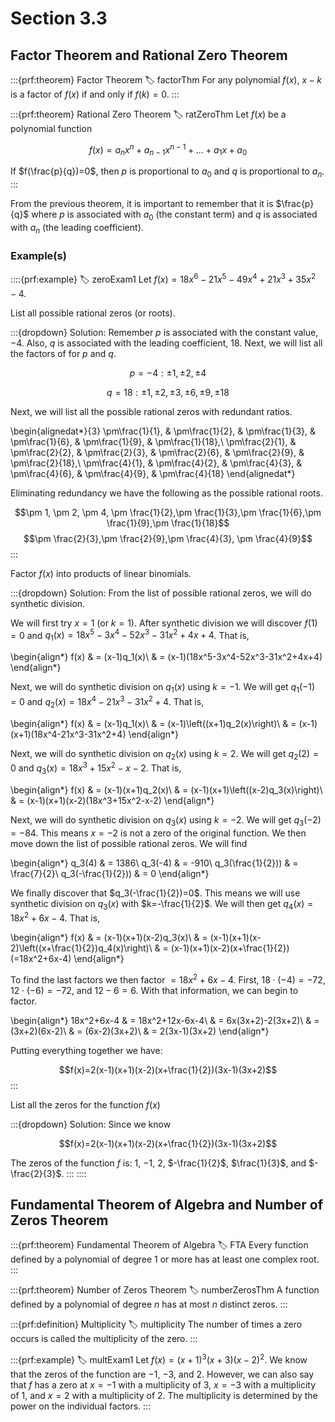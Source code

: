 # Section 3.3

## Factor Theorem and Rational Zero Theorem
:::{prf:theorem} Factor Theorem
:label: factorThm
For any polynomial $f(x)$, $x-k$ is a factor of $f(x)$ if and only if $f(k)=0$.
:::

:::{prf:theorem} Rational Zero Theorem
:label: ratZeroThm
Let $f(x)$ be a polynomial function

$$f(x)=a_nx^n+a_{n-1}x^{n-1}+\dots +a_1x+a_0$$

If $f(\frac{p}{q})=0$, then $p$ is proportional to $a_0$ and $q$ is proportional to $a_n$.
:::

From the previous theorem, it is important to remember that it is $\frac{p}{q}$ where $p$ is associated with $a_0$ (the constant term) and $q$ is associated with $a_n$ (the leading coefficient).

### Example(s)

::::{prf:example}
:label: zeroExam1
Let $f(x)=18x^6-21x^5-49x^4+21x^3+35x^2-4$. 

List all possible rational zeros (or roots).

:::{dropdown} Solution:
Remember $p$ is associated with the constant value, $-4$. Also, $q$ is associated with the leading coefficient, $18$. Next, we will list all the factors of for $p$ and $q$.

$$p=-4:\pm 1, \pm 2, \pm 4$$

$$q=18: \pm 1, \pm 2, \pm 3, \pm 6, \pm 9, \pm 18$$

Next, we will list all the possible rational zeros with redundant ratios.

\begin{alignedat*}{3}
\pm\frac{1}{1}, & \pm\frac{1}{2}, & \pm\frac{1}{3}, & \pm\frac{1}{6}, & \pm\frac{1}{9}, & \pm\frac{1}{18},\\
\pm\frac{2}{1}, & \pm\frac{2}{2}, & \pm\frac{2}{3}, & \pm\frac{2}{6}, & \pm\frac{2}{9}, & \pm\frac{2}{18},\\
\pm\frac{4}{1}, & \pm\frac{4}{2}, & \pm\frac{4}{3}, & \pm\frac{4}{6}, & \pm\frac{4}{9}, & \pm\frac{4}{18}
\end{alignedat*}

Eliminating redundancy we have the following as the possible rational roots.

$$\pm 1, \pm 2, \pm 4, \pm \frac{1}{2},\pm \frac{1}{3},\pm \frac{1}{6},\pm \frac{1}{9},\pm \frac{1}{18}$$
$$\pm \frac{2}{3},\pm \frac{2}{9},\pm \frac{4}{3}, \pm \frac{4}{9}$$
:::

Factor $f(x)$ into products of linear binomials.

:::{dropdown} Solution:
From the list of possible rational zeros, we will do synthetic division.

We will first try $x=1$ (or $k=1$). After synthetic division we will discover $f(1)=0$ and $q_1(x)=18x^5-3x^4-52x^3-31x^2+4x+4$. That is,

\begin{align*}
    f(x) & = (x-1)q_1(x)\\
    & = (x-1)(18x^5-3x^4-52x^3-31x^2+4x+4)
\end{align*}

Next, we will do synthetic division on $q_1(x)$ using $k=-1$. We will get $q_1(-1)=0$ and $q_2(x)=18x^4-21x^3-31x^2+4$. That is,

\begin{align*}
    f(x) & = (x-1)q_1(x)\\
    & = (x-1)\left((x+1)q_2(x)\right)\\
    & = (x-1)(x+1)(18x^4-21x^3-31x^2+4)
\end{align*}

Next, we will do synthetic division on $q_2(x)$ using $k=2$. We will get $q_2(2)=0$ and $q_3(x)=18x^3+15x^2-x-2$. That is,

\begin{align*}
    f(x) & = (x-1)(x+1)q_2(x)\\
    & = (x-1)(x+1)\left((x-2)q_3(x)\right)\\
    & = (x-1)(x+1)(x-2)(18x^3+15x^2-x-2)
\end{align*}

Next, we will do synthetic division on $q_3(x)$ using $k=-2$. We will get $q_3(-2)=-84$. This means $x=-2$ is not a zero of the original function. We then move down the list of possible rational zeros. We will find

\begin{align*}
    q_3(4) & = 1386\\
    q_3(-4) & = -910\\
    q_3(\frac{1}{2})) & = \frac{7}{2}\\
    q_3(-\frac{1}{2})) & = 0
\end{align*}

We finally discover that $q_3(-\frac{1}{2})=0$. This means we will use synthetic division on $q_3(x)$ with $k=-\frac{1}{2}$. We will then get $q_4(x)=18x^2+6x-4$. That is,

\begin{align*}
    f(x) & = (x-1)(x+1)(x-2)q_3(x)\\
    & = (x-1)(x+1)(x-2)\left((x+\frac{1}{2})q_4(x)\right)\\
    & = (x-1)(x+1)(x-2)(x+\frac{1}{2})(=18x^2+6x-4)
\end{align*}

To find the last factors we then factor $=18x^2+6x-4$. First, $18\cdot(-4)=-72$, $12\cdot (-6)=-72$, and $12-6=6$. With that information, we can begin to factor.

\begin{align*}
    18x^2+6x-4 & = 18x^2+12x-6x-4\\
    & = 6x(3x+2)-2(3x+2)\\
    & = (3x+2)(6x-2)\\
    & = (6x-2)(3x+2)\\
    & = 2(3x-1)(3x+2)
\end{align*}

Putting everything together we have:

$$f(x)=2(x-1)(x+1)(x-2)(x+\frac{1}{2})(3x-1)(3x+2)$$
:::

List all the zeros for the function $f(x)$

:::{dropdown} Solution:
Since we know

$$f(x)=2(x-1)(x+1)(x-2)(x+\frac{1}{2})(3x-1)(3x+2)$$

The zeros of the function $f$ is: $1$, $-1$, $2$, $-\frac{1}{2}$, $\frac{1}{3}$, and $-\frac{2}{3}$.
:::
::::

## Fundamental Theorem of Algebra and Number of Zeros Theorem

:::{prf:theorem} Fundamental Theorem of Algebra
:label: FTA
Every function defined by a polynomial of degree 1 or more has at least one complex root.
:::

:::{prf:theorem} Number of Zeros Theorem
:label: numberZerosThm
A function defined by a polynomial of degree $n$ has at most $n$ distinct zeros.
:::

:::{prf:definition} Multiplicity
:label: multiplicity
The number of times a zero occurs is called the multiplicity of the zero.
:::

:::{prf:example}
:label: multExam1
Let $f(x)=(x+1)^3(x+3)(x-2)^2$. We know that the zeros of the function are $-1$, $-3$, and $2$. However, we can also say that $f$ has a zero at $x=-1$ with a multiplicity of $3$, $x=-3$ with a multiplicity of $1$, and $x=2$ with a multiplicity of $2$. The multiplicity is determined by the power on the individual factors.
:::